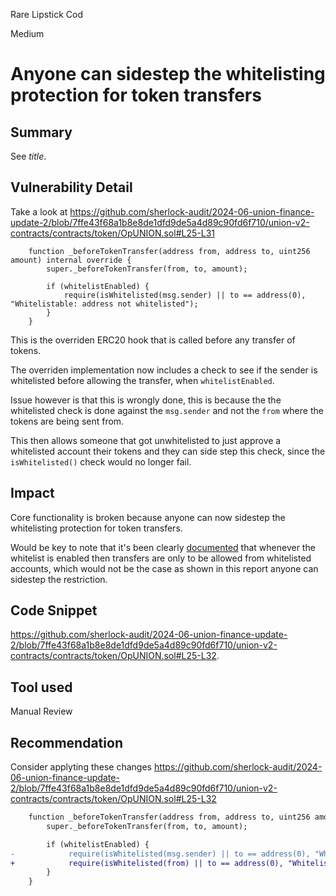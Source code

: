 Rare Lipstick Cod

Medium

# Anyone can sidestep the whitelisting protection for token transfers


## Summary

See _title_.

## Vulnerability Detail

Take a look at https://github.com/sherlock-audit/2024-06-union-finance-update-2/blob/7ffe43f68a1b8e8de1dfd9de5a4d89c90fd6f710/union-v2-contracts/contracts/token/OpUNION.sol#L25-L31

```solidity
    function _beforeTokenTransfer(address from, address to, uint256 amount) internal override {
        super._beforeTokenTransfer(from, to, amount);

        if (whitelistEnabled) {
            require(isWhitelisted(msg.sender) || to == address(0), "Whitelistable: address not whitelisted");
        }
    }
```

This is the overriden ERC20 hook that is called before any transfer of tokens.

The overriden implementation now includes a check to see if the sender is whitelisted before allowing the transfer, when `whitelistEnabled`.

Issue however is that this is wrongly done, this is because the the whitelisted check is done against the `msg.sender` and not the `from` where the tokens are being sent from.

This then allows someone that got unwhitelisted to just approve a whitelisted account their tokens and they can side step this check, since the `isWhitelisted()` check would no longer fail.

## Impact

Core functionality is broken because anyone can now sidestep the whitelisting protection for token transfers.

Would be key to note that it's been clearly [documented](https://github.com/sherlock-audit/2024-06-union-finance-update-2/blob/7ffe43f68a1b8e8de1dfd9de5a4d89c90fd6f710/union-v2-contracts/contracts/token/Whitelistable.sol#L26-L27) that whenever the whitelist is enabled then transfers are only to be allowed from whitelisted accounts, which would not be the case as shown in this report anyone can sidestep the restriction.

## Code Snippet

https://github.com/sherlock-audit/2024-06-union-finance-update-2/blob/7ffe43f68a1b8e8de1dfd9de5a4d89c90fd6f710/union-v2-contracts/contracts/token/OpUNION.sol#L25-L32.

## Tool used

Manual Review

## Recommendation

Consider applyting these changes https://github.com/sherlock-audit/2024-06-union-finance-update-2/blob/7ffe43f68a1b8e8de1dfd9de5a4d89c90fd6f710/union-v2-contracts/contracts/token/OpUNION.sol#L25-L32

```diff
    function _beforeTokenTransfer(address from, address to, uint256 amount) internal override {
        super._beforeTokenTransfer(from, to, amount);

        if (whitelistEnabled) {
-            require(isWhitelisted(msg.sender) || to == address(0), "Whitelistable: address not whitelisted");
+            require(isWhitelisted(from) || to == address(0), "Whitelistable: address not whitelisted");
        }
    }

```
